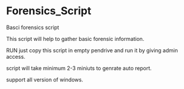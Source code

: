 # Forensics_Script
Basci forensics script 

This script will help to gather basic forensic information.

RUN
just copy this script in empty pendrive and run it by giving admin access.

script will take minimum 2-3 miniuts to genrate auto report.

support all version of windows.
